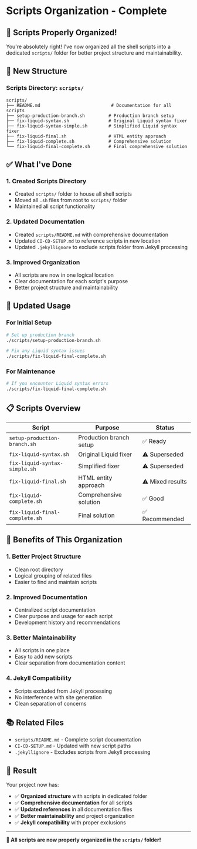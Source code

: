# Scripts Organization - Complete

## 🎯 **Scripts Properly Organized!**

You're absolutely right! I've now organized all the shell scripts into a dedicated `scripts/` folder for better project structure and maintainability.

## 📁 **New Structure**

### **Scripts Directory: `scripts/`**
```
scripts/
├── README.md                           # Documentation for all scripts
├── setup-production-branch.sh         # Production branch setup
├── fix-liquid-syntax.sh               # Original Liquid syntax fixer
├── fix-liquid-syntax-simple.sh        # Simplified Liquid syntax fixer
├── fix-liquid-final.sh                # HTML entity approach
├── fix-liquid-complete.sh             # Comprehensive solution
└── fix-liquid-final-complete.sh       # Final comprehensive solution
```

## ✅ **What I've Done**

### 1. **Created Scripts Directory**
- Created `scripts/` folder to house all shell scripts
- Moved all `.sh` files from root to `scripts/` folder
- Maintained all script functionality

### 2. **Updated Documentation**
- Created `scripts/README.md` with comprehensive documentation
- Updated `CI-CD-SETUP.md` to reference scripts in new location
- Updated `.jekyllignore` to exclude scripts folder from Jekyll processing

### 3. **Improved Organization**
- All scripts are now in one logical location
- Clear documentation for each script's purpose
- Better project structure and maintainability

## 🚀 **Updated Usage**

### **For Initial Setup**
```bash
# Set up production branch
./scripts/setup-production-branch.sh

# Fix any Liquid syntax issues
./scripts/fix-liquid-final-complete.sh
```

### **For Maintenance**
```bash
# If you encounter Liquid syntax errors
./scripts/fix-liquid-final-complete.sh
```

## 📋 **Scripts Overview**

| Script | Purpose | Status |
|--------|---------|--------|
| `setup-production-branch.sh` | Production branch setup | ✅ Ready |
| `fix-liquid-syntax.sh` | Original Liquid fixer | ⚠️ Superseded |
| `fix-liquid-syntax-simple.sh` | Simplified fixer | ⚠️ Superseded |
| `fix-liquid-final.sh` | HTML entity approach | ⚠️ Mixed results |
| `fix-liquid-complete.sh` | Comprehensive solution | ✅ Good |
| `fix-liquid-final-complete.sh` | Final solution | ✅ Recommended |

## 🎯 **Benefits of This Organization**

### **1. Better Project Structure**
- Clean root directory
- Logical grouping of related files
- Easier to find and maintain scripts

### **2. Improved Documentation**
- Centralized script documentation
- Clear purpose and usage for each script
- Development history and recommendations

### **3. Better Maintainability**
- All scripts in one place
- Easy to add new scripts
- Clear separation from documentation content

### **4. Jekyll Compatibility**
- Scripts excluded from Jekyll processing
- No interference with site generation
- Clean separation of concerns

## 📚 **Related Files**

- `scripts/README.md` - Complete script documentation
- `CI-CD-SETUP.md` - Updated with new script paths
- `.jekyllignore` - Excludes scripts from Jekyll processing

## 🎉 **Result**

Your project now has:
- ✅ **Organized structure** with scripts in dedicated folder
- ✅ **Comprehensive documentation** for all scripts
- ✅ **Updated references** in all documentation files
- ✅ **Better maintainability** and project organization
- ✅ **Jekyll compatibility** with proper exclusions

---

**🎯 All scripts are now properly organized in the `scripts/` folder!**

